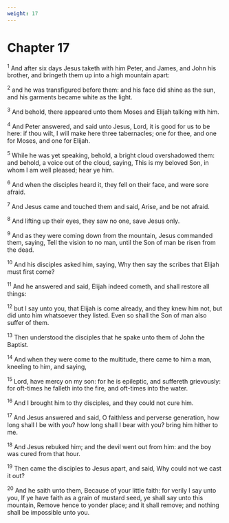 ```yaml
---
weight: 17
---
```


# Chapter 17

<sup>1</sup> And after six days Jesus taketh with him Peter, and James, and John his brother, and bringeth them up into a high mountain apart: 

<sup>2</sup> and he was transfigured before them: and his face did shine as the sun, and his garments became white as the light. 

<sup>3</sup> And behold, there appeared unto them Moses and Elijah talking with him. 

<sup>4</sup> And Peter answered, and said unto Jesus, Lord, it is good for us to be here: if thou wilt, I will make here three tabernacles; one for thee, and one for Moses, and one for Elijah. 

<sup>5</sup> While he was yet speaking, behold, a bright cloud overshadowed them: and behold, a voice out of the cloud, saying, This is my beloved Son, in whom I am well pleased; hear ye him. 

<sup>6</sup> And when the disciples heard it, they fell on their face, and were sore afraid. 

<sup>7</sup> And Jesus came and touched them and said, Arise, and be not afraid. 

<sup>8</sup> And lifting up their eyes, they saw no one, save Jesus only. 

<sup>9</sup> And as they were coming down from the mountain, Jesus commanded them, saying, Tell the vision to no man, until the Son of man be risen from the dead. 

<sup>10</sup> And his disciples asked him, saying, Why then say the scribes that Elijah must first come? 

<sup>11</sup> And he answered and said, Elijah indeed cometh, and shall restore all things: 

<sup>12</sup> but I say unto you, that Elijah is come already, and they knew him not, but did unto him whatsoever they listed. Even so shall the Son of man also suffer of them. 

<sup>13</sup> Then understood the disciples that he spake unto them of John the Baptist. 

<sup>14</sup> And when they were come to the multitude, there came to him a man, kneeling to him, and saying, 

<sup>15</sup> Lord, have mercy on my son: for he is epileptic, and suffereth grievously: for oft-times he falleth into the fire, and oft-times into the water. 

<sup>16</sup> And I brought him to thy disciples, and they could not cure him. 

<sup>17</sup> And Jesus answered and said, O faithless and perverse generation, how long shall I be with you? how long shall I bear with you? bring him hither to me. 

<sup>18</sup> And Jesus rebuked him; and the devil went out from him: and the boy was cured from that hour. 

<sup>19</sup> Then came the disciples to Jesus apart, and said, Why could not we cast it out? 

<sup>20</sup> And he saith unto them, Because of your little faith: for verily I say unto you, If ye have faith as a grain of mustard seed, ye shall say unto this mountain, Remove hence to yonder place; and it shall remove; and nothing shall be impossible unto you. 


